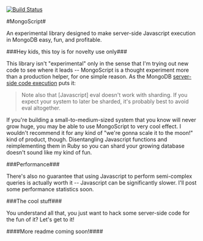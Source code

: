 [![Build Status](https://secure.travis-ci.org/arsduo/mongoscript.png)](http://travis-ci.org/arsduo/mongoscript)

#MongoScript#

An experimental library designed to make server-side Javascript execution in MongoDB easy, fun, and profitable.

###Hey kids, this toy is for novelty use only###

This library isn't "experimental" only in the sense that I'm trying out new code to see where it leads -- MongoScript is a thought experiment more than a production helper, for one simple reason.  As the MongoDB [server-side code execution](http://www.mongodb.org/display/DOCS/Server-side+Code+Execution) puts it:

> Note also that [Javascript] eval doesn't work with sharding. If you expect your system to later be sharded, it's probably best to avoid eval altogether.

If you're building a small-to-medium-sized system that you know will never grow huge, you may be able to use MongoScript to very cool effect.  I wouldn't recommend it for any kind of "we're gonna scale it  to the moon!" kind of product, though.  Disentangling Javascript functions and reimplementing them in Ruby so you can shard your growing database doesn't sound like my kind of fun.

###Performance###

There's also no guarantee that using Javascript to perform semi-complex queries is actually worth it -- Javascript can be significantly slower.  I'll post some performance statistics soon.

###The cool stuff###

You understand all that, you just want to hack some server-side code for the fun of it?  Let's get to it!


####More readme coming soon!####